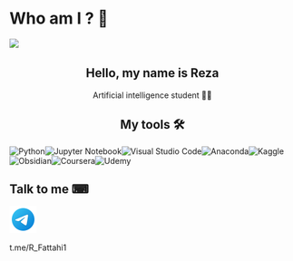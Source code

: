 
# Who am I ? 👋

<img aling='center' src='https://github.com/user-attachments/assets/7d97db7d-b4fc-446b-a9cd-d141433611f7'>


<h2 align='center'> Hello, my name is Reza  </h2>
<p align='center'> Artificial intelligence student 👨‍💻 </p>


<h2 align='center'> My tools 🛠 </h2>

![Python](https://img.shields.io/badge/python-3670A0?style=for-the-badge&logo=python&logoColor=ffdd54)![Jupyter Notebook](https://img.shields.io/badge/jupyter-%23FA0F00.svg?style=for-the-badge&logo=jupyter&logoColor=white)![Visual Studio Code](https://img.shields.io/badge/Visual%20Studio%20Code-0078d7.svg?style=for-the-badge&logo=visual-studio-code&logoColor=white)![Anaconda](https://img.shields.io/badge/Anaconda-%2344A833.svg?style=for-the-badge&logo=anaconda&logoColor=white)![Kaggle](https://img.shields.io/badge/Kaggle-035a7d?style=for-the-badge&logo=kaggle&logoColor=white)![Obsidian](https://img.shields.io/badge/Obsidian-%23483699.svg?style=for-the-badge&logo=obsidian&logoColor=white)![Coursera](https://img.shields.io/badge/Coursera-%230056D2.svg?style=for-the-badge&logo=Coursera&logoColor=white)![Udemy](https://img.shields.io/badge/Udemy-A435F0?style=for-the-badge&logo=Udemy&logoColor=white)

<h2 align='left'> Talk to me ⌨ </h2>
<a herf='https://t.me/R_Fattahi1'><img src='https://github.com/RezaFattahi1/RezaFattahi1/blob/main/image/icons8-telegram-48.png?raw=true'><p align='left'> t.me/R_Fattahi1  </p> </a>
